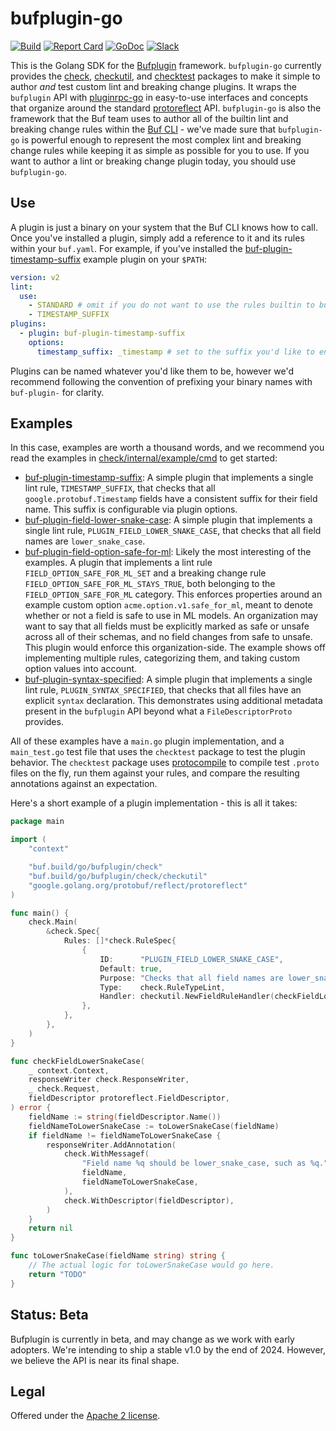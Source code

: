 # bufplugin-go

[![Build](https://github.com/bufbuild/bufplugin-go/actions/workflows/ci.yaml/badge.svg?branch=main)](https://github.com/bufbuild/bufplugin-go/actions/workflows/ci.yaml)
[![Report Card](https://goreportcard.com/badge/buf.build/go/bufplugin)](https://goreportcard.com/report/buf.build/go/bufplugin)
[![GoDoc](https://pkg.go.dev/badge/buf.build/go/bufplugin.svg)](https://pkg.go.dev/buf.build/go/bufplugin)
[![Slack](https://img.shields.io/badge/slack-buf-%23e01563)](https://buf.build/links/slack)

This is the Golang SDK for the [Bufplugin](https://github.com/bufbuild/bufplugin) framework.
`bufplugin-go` currently provides the [check](https://pkg.go.dev/buf.build/go/bufplugin/check),
[checkutil](https://pkg.go.dev/buf.build/go/bufplugin/check/checkutil), and
[checktest](https://pkg.go.dev/buf.build/go/bufplugin/check/checktest) packages to make it simple to
author _and_ test custom lint and breaking change plugins. It wraps the `bufplugin` API with
[pluginrpc-go](https://github.com/pluginrpc/pluginrpc-go) in easy-to-use interfaces and concepts
that organize around the standard
[protoreflect](https://pkg.go.dev/google.golang.org/protobuf/reflect/protoreflect) API.
`bufplugin-go` is also the framework that the Buf team uses to author all of the builtin lint and
breaking change rules within the [Buf CLI](https://github.com/bufbuild/buf) - we've made sure that
`bufplugin-go` is powerful enough to represent the most complex lint and breaking change rules while
keeping it as simple as possible for you to use. If you want to author a lint or breaking change
plugin today, you should use `bufplugin-go`.

## Use

A plugin is just a binary on your system that the Buf CLI knows how to call. Once you've installed a
plugin, simply add a reference to it and its rules within your `buf.yaml`. For example, if you've
installed the [buf-plugin-timestamp-suffix](check/internal/example/cmd/buf-plugin-timestamp-suffix)
example plugin on your `$PATH`:

```yaml
version: v2
lint:
  use:
    - STANDARD # omit if you do not want to use the rules builtin to buf
    - TIMESTAMP_SUFFIX
plugins:
  - plugin: buf-plugin-timestamp-suffix
    options:
      timestamp_suffix: _timestamp # set to the suffix you'd like to enforce
```

Plugins can be named whatever you'd like them to be, however we'd recommend following the convention
of prefixing your binary names with `buf-plugin-` for clarity.

## Examples

In this case, examples are worth a thousand words, and we recommend you read the examples in
[check/internal/example/cmd](check/internal/example/cmd) to get started:

- [buf-plugin-timestamp-suffix](check/internal/example/cmd/buf-plugin-timestamp-suffix): A simple
  plugin that implements a single lint rule, `TIMESTAMP_SUFFIX`, that checks that all
  `google.protobuf.Timestamp` fields have a consistent suffix for their field name. This suffix is
  configurable via plugin options.
- [buf-plugin-field-lower-snake-case](check/internal/example/cmd/buf-plugin-field-lower-snake-case):
  A simple plugin that implements a single lint rule, `PLUGIN_FIELD_LOWER_SNAKE_CASE`, that checks
  that all field names are `lower_snake_case`.
- [buf-plugin-field-option-safe-for-ml](check/internal/example/cmd/buf-plugin-field-option-safe-for-ml):
  Likely the most interesting of the examples. A plugin that implements a lint rule
  `FIELD_OPTION_SAFE_FOR_ML_SET` and a breaking change rule `FIELD_OPTION_SAFE_FOR_ML_STAYS_TRUE`,
  both belonging to the `FIELD_OPTION_SAFE_FOR_ML` category. This enforces properties around an
  example custom option `acme.option.v1.safe_for_ml`, meant to denote whether or not a field is safe
  to use in ML models. An organization may want to say that all fields must be explicitly marked as
  safe or unsafe across all of their schemas, and no field changes from safe to unsafe. This plugin
  would enforce this organization-side. The example shows off implementing multiple rules,
  categorizing them, and taking custom option values into account.
- [buf-plugin-syntax-specified](check/internal/example/cmd/buf-plugin-syntax-specified): A simple
  plugin that implements a single lint rule, `PLUGIN_SYNTAX_SPECIFIED`, that checks that all files
  have an explicit `syntax` declaration. This demonstrates using additional metadata present in the
  `bufplugin` API beyond what a `FileDescriptorProto` provides.

All of these examples have a `main.go` plugin implementation, and a `main_test.go` test file that
uses the `checktest` package to test the plugin behavior. The `checktest` package uses
[protocompile](https://github.com/bufbuild/protocompile) to compile test `.proto` files on the fly,
run them against your rules, and compare the resulting annotations against an expectation.

Here's a short example of a plugin implementation - this is all it takes:

```go
package main

import (
	"context"

	"buf.build/go/bufplugin/check"
	"buf.build/go/bufplugin/check/checkutil"
	"google.golang.org/protobuf/reflect/protoreflect"
)

func main() {
	check.Main(
		&check.Spec{
			Rules: []*check.RuleSpec{
				{
					ID:      "PLUGIN_FIELD_LOWER_SNAKE_CASE",
					Default: true,
					Purpose: "Checks that all field names are lower_snake_case.",
					Type:    check.RuleTypeLint,
					Handler: checkutil.NewFieldRuleHandler(checkFieldLowerSnakeCase, checkutil.WithoutImports()),
				},
			},
		},
	)
}

func checkFieldLowerSnakeCase(
	_ context.Context,
	responseWriter check.ResponseWriter,
	_ check.Request,
	fieldDescriptor protoreflect.FieldDescriptor,
) error {
	fieldName := string(fieldDescriptor.Name())
	fieldNameToLowerSnakeCase := toLowerSnakeCase(fieldName)
	if fieldName != fieldNameToLowerSnakeCase {
		responseWriter.AddAnnotation(
			check.WithMessagef(
				"Field name %q should be lower_snake_case, such as %q.",
				fieldName,
				fieldNameToLowerSnakeCase,
			),
			check.WithDescriptor(fieldDescriptor),
		)
	}
	return nil
}

func toLowerSnakeCase(fieldName string) string {
	// The actual logic for toLowerSnakeCase would go here.
	return "TODO"
}
```

## Status: Beta

Bufplugin is currently in beta, and may change as we work with early adopters. We're intending to
ship a stable v1.0 by the end of 2024. However, we believe the API is near its final shape.

## Legal

Offered under the [Apache 2 license](https://github.com/bufbuild/bufplugin-go/blob/main/LICENSE).
